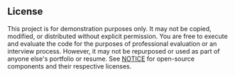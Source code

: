 ## License

This project is for demonstration purposes only. It may not be copied, modified, or distributed without explicit permission. You are free to execute and evaluate the code for the purposes of professional evaluation or an interview process. However, it may not be repurposed or used as part of anyone else's portfolio or resume.
See [NOTICE](./NOTICE) for open-source components and their respective licenses.
